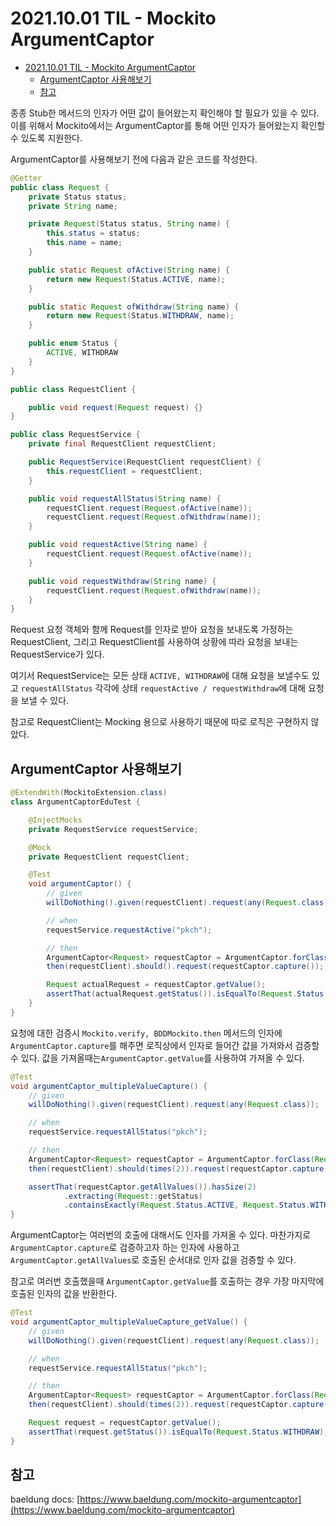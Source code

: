 # 2021.10.01 TIL - Mockito ArgumentCaptor

- [2021.10.01 TIL - Mockito ArgumentCaptor](#20211001-til---mockito-argumentcaptor)
  - [ArgumentCaptor 사용해보기](#argumentcaptor-사용해보기)
  - [참고](#참고)

종종 Stub한 메서드의 인자가 어떤 값이 들어왔는지 확인해야 할 필요가 있을 수 있다.
이를 위해서 Mockito에서는 ArgumentCaptor를 통해 어떤 인자가 들어왔는지 확인할 수 있도록 지원한다.

ArgumentCaptor를 사용해보기 전에 다음과 같은 코드를 작성한다.

```java
@Getter
public class Request {
    private Status status;
    private String name;

    private Request(Status status, String name) {
        this.status = status;
        this.name = name;
    }

    public static Request ofActive(String name) {
        return new Request(Status.ACTIVE, name);
    }

    public static Request ofWithdraw(String name) {
        return new Request(Status.WITHDRAW, name);
    }

    public enum Status {
        ACTIVE, WITHDRAW
    }
}

public class RequestClient {

    public void request(Request request) {}
}

public class RequestService {
    private final RequestClient requestClient;

    public RequestService(RequestClient requestClient) {
        this.requestClient = requestClient;
    }

    public void requestAllStatus(String name) {
        requestClient.request(Request.ofActive(name));
        requestClient.request(Request.ofWithdraw(name));
    }

    public void requestActive(String name) {
        requestClient.request(Request.ofActive(name));
    }

    public void requestWithdraw(String name) {
        requestClient.request(Request.ofWithdraw(name));
    }
}
```

Request 요청 객체와 함께 Request를 인자로 받아 요청을 보내도록 가정하는 RequestClient, 그리고 RequestClient를 사용하여 상황에 따라 요청을 보내는 RequestService가 있다.

여기서 RequestService는 모든 상태 `ACTIVE, WITHDRAW`에 대해 요청을 보낼수도 있고 `requestAllStatus` 각각에 상태 `requestActive / requestWithdraw`에 대해 요청을 보낼 수 있다.

참고로 RequestClient는 Mocking 용으로 사용하기 때문에 따로 로직은 구현하지 않았다.

## ArgumentCaptor 사용해보기

```java
@ExtendWith(MockitoExtension.class)
class ArgumentCaptorEduTest {

    @InjectMocks
    private RequestService requestService;

    @Mock
    private RequestClient requestClient;

    @Test
    void argumentCaptor() {
        // given
        willDoNothing().given(requestClient).request(any(Request.class));

        // when
        requestService.requestActive("pkch");

        // then
        ArgumentCaptor<Request> requestCaptor = ArgumentCaptor.forClass(Request.class);
        then(requestClient).should().request(requestCaptor.capture());

        Request actualRequest = requestCaptor.getValue();
        assertThat(actualRequest.getStatus()).isEqualTo(Request.Status.ACTIVE);
    }
}
```

요청에 대한 검증시 `Mockito.verify, BDDMockito.then` 메서드의 인자에 `ArgumentCaptor.capture`를 해주면 로직상에서 인자로 들어간 값을 가져와서 검증할 수 있다. 값을 가져올때는`ArgumentCaptor.getValue`를 사용하여 가져올 수 있다.

```java
@Test
void argumentCaptor_multipleValueCapture() {
    // given
    willDoNothing().given(requestClient).request(any(Request.class));

    // when
    requestService.requestAllStatus("pkch");

    // then
    ArgumentCaptor<Request> requestCaptor = ArgumentCaptor.forClass(Request.class);
    then(requestClient).should(times(2)).request(requestCaptor.capture());

    assertThat(requestCaptor.getAllValues()).hasSize(2)
            .extracting(Request::getStatus)
            .containsExactly(Request.Status.ACTIVE, Request.Status.WITHDRAW);
}
```

ArgumentCaptor는 여러번의 호출에 대해서도 인자를 가져올 수 있다. 마찬가지로 `ArgumentCaptor.capture`로 검증하고자 하는 인자에 사용하고 `ArgumentCaptor.getAllValues`로 호출된 순서대로 인자 값을 검증할 수 있다.

참고로 여러번 호출했을때 `ArgumentCaptor.getValue`를 호출하는 경우 가장 마지막에 호출된 인자의 값을 반환한다.

```java
@Test
void argumentCaptor_multipleValueCapture_getValue() {
    // given
    willDoNothing().given(requestClient).request(any(Request.class));

    // when
    requestService.requestAllStatus("pkch");

    // then
    ArgumentCaptor<Request> requestCaptor = ArgumentCaptor.forClass(Request.class);
    then(requestClient).should(times(2)).request(requestCaptor.capture());

    Request request = requestCaptor.getValue();
    assertThat(request.getStatus()).isEqualTo(Request.Status.WITHDRAW);
}
```

## 참고

baeldung docs: [https://www.baeldung.com/mockito-argumentcaptor](https://www.baeldung.com/mockito-argumentcaptor)